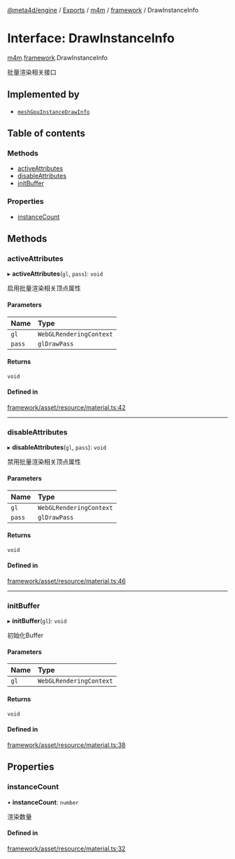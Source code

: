 [@meta4d/engine](../README.md) / [Exports](../modules.md) / [m4m](../modules/m4m.md) / [framework](../modules/m4m.framework.md) / DrawInstanceInfo

# Interface: DrawInstanceInfo

[m4m](../modules/m4m.md).[framework](../modules/m4m.framework.md).DrawInstanceInfo

批量渲染相关接口

## Implemented by

- [`meshGpuInstanceDrawInfo`](../classes/m4m.framework.meshGpuInstanceDrawInfo.md)

## Table of contents

### Methods

- [activeAttributes](m4m.framework.DrawInstanceInfo.md#activeattributes)
- [disableAttributes](m4m.framework.DrawInstanceInfo.md#disableattributes)
- [initBuffer](m4m.framework.DrawInstanceInfo.md#initbuffer)

### Properties

- [instanceCount](m4m.framework.DrawInstanceInfo.md#instancecount)

## Methods

### activeAttributes

▸ **activeAttributes**(`gl`, `pass`): `void`

启用批量渲染相关顶点属性

#### Parameters

| Name | Type |
| :------ | :------ |
| `gl` | `WebGLRenderingContext` |
| `pass` | `glDrawPass` |

#### Returns

`void`

#### Defined in

[framework/asset/resource/material.ts:42](https://github.com/meta4d-me/meta4d-engine/blob/cf6bfe6/src/framework/asset/resource/material.ts#L42)

___

### disableAttributes

▸ **disableAttributes**(`gl`, `pass`): `void`

禁用批量渲染相关顶点属性

#### Parameters

| Name | Type |
| :------ | :------ |
| `gl` | `WebGLRenderingContext` |
| `pass` | `glDrawPass` |

#### Returns

`void`

#### Defined in

[framework/asset/resource/material.ts:46](https://github.com/meta4d-me/meta4d-engine/blob/cf6bfe6/src/framework/asset/resource/material.ts#L46)

___

### initBuffer

▸ **initBuffer**(`gl`): `void`

初始化Buffer

#### Parameters

| Name | Type |
| :------ | :------ |
| `gl` | `WebGLRenderingContext` |

#### Returns

`void`

#### Defined in

[framework/asset/resource/material.ts:38](https://github.com/meta4d-me/meta4d-engine/blob/cf6bfe6/src/framework/asset/resource/material.ts#L38)

## Properties

### instanceCount

• **instanceCount**: `number`

渲染数量

#### Defined in

[framework/asset/resource/material.ts:32](https://github.com/meta4d-me/meta4d-engine/blob/cf6bfe6/src/framework/asset/resource/material.ts#L32)
